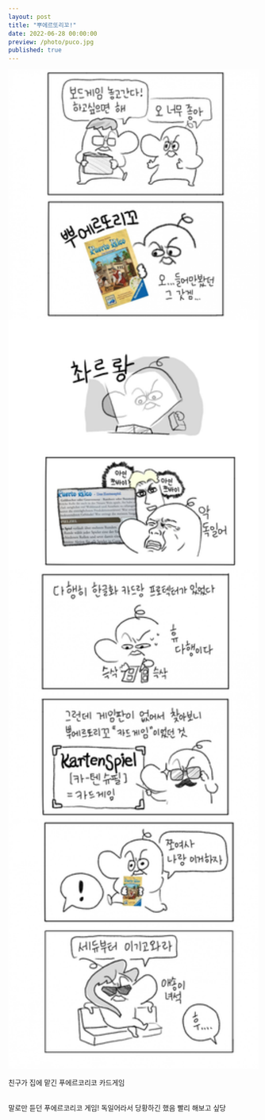 ```yaml
---
layout: post
title: "뿌에르또리꼬!"
date: 2022-06-28 00:00:00
preview: /photo/puco.jpg
published: true
---
```


<img src="/photo/Puerto.jpg" width="1000">

친구가 집에 맡긴 푸에르코리코 카드게임
<br/><br/>

말로만 듣던 푸에르코리코 게임! 독일어라서 당황하긴 했음
빨리 해보고 싶당
